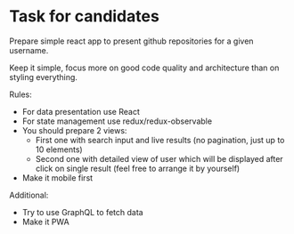 # Task for candidates

Prepare simple react app to present github repositories for a given username.

Keep it simple, focus more on good code quality and architecture than on styling everything.

Rules:
- For data presentation use React
- For state management use redux/redux-observable
- You should prepare 2 views:
  - First one with search input and live results (no pagination, just up to 10 elements)
  - Second one with detailed view of user which will be displayed after click on single result (feel free to arrange it by yourself)
- Make it mobile first

Additional:
- Try to use GraphQL to fetch data
- Make it PWA
